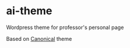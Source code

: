 ai-theme
========

Wordpress theme for professor's personal page

Based on [Canonical](http://wordpress.org/themes/canonical) theme
